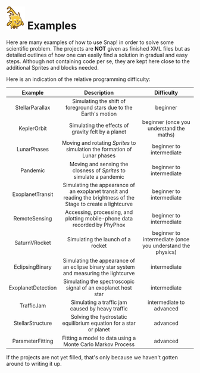 # <img alt="scientific-snap-icon" src="../images/einstein_snap.png" width="50"/> Examples

Here are many examples of how to use Snap! in order to solve some scientific problem.  The projects are **NOT** given as finished XML files but as detailed outlines of how one can easily find a solution in gradual and easy steps. Although not containing code per se, they are kept here close to the additional Sprites and blocks needed.

Here is an indication of the relative programming difficulty:

| Example  | Description  | Difficulty  |
| :-----:  | :---------:  | :--------:  |
| StellarParallax  | Simulating the shift of foreground stars due to the Earth's motion  | beginner  |
| KeplerOrbit  | Simulating the effects of gravity felt by a planet  | beginner (once you understand the maths)  |
| LunarPhases  | Moving and rotating *Sprites* to simulation the formation of Lunar phases  | beginner to intermediate  |
| Pandemic  | Moving and sensing the closness of *Sprites* to simulate a pandemic  | beginner to intermediate  |
| ExoplanetTransit  | Simulating the appearance of an exoplanet transit and reading the brightness of the Stage to create a lightcurve  | beginner to intermediate  |
| RemoteSensing  | Accessing, processing, and plotting mobile-phone data recorded by PhyPhox  | beginner to intermediate  |
| SaturnVRocket | Simulating the launch of a rocket | beginner to intermediate (once you understand the physics) |
| EclipsingBinary  | Simulating the appearance of an eclipse binary star system and measuring the lightcurve  | intermediate  |
| ExoplanetDetection  | Simulating the spectroscopic signal of an exoplanet host star | intermediate  |
| TrafficJam  | Simulating a traffic jam caused by heavy traffic  | intermediate to advanced |
| StellarStructure  | Solving the hydrostatic equilibrium equation for a star or planet  | advanced |
| ParameterFitting  | Fitting a model to data using a Monte Carlo Markov Process  | advanced  |

If the projects are not yet filled, that's only because we haven't gotten around to writing it up.
